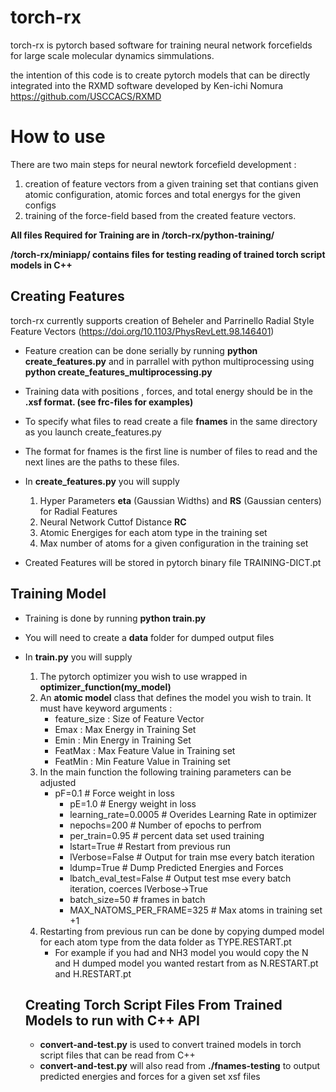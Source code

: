 # torch-rx

torch-rx is pytorch based software for training neural network forcefields for large scale molecular dynamics simmulations. 

the intention of this code is to create pytorch models that can be directly integrated into the RXMD software developed by Ken-ichi Nomura  https://github.com/USCCACS/RXMD


# How to use 
There are two main steps for neural newtork forcefield development :
 1. creation of feature vectors from a given training set that contians given atomic configuration, atomic forces and total energys for the given configs
 2. training of the force-field based from the created feature vectors. 

**All files Required for Training are in /torch-rx/python-training/**

**/torch-rx/miniapp/ contains files for testing reading of trained torch script models in C++**

## Creating Features 

torch-rx currently supports creation of Beheler and Parrinello Radial Style Feature Vectors (https://doi.org/10.1103/PhysRevLett.98.146401) 

- Feature creation can be done serially by running **python create_features.py** and in parrallel with python multiprocessing using **python create_features_multiprocessing.py**

- Training data with positions , forces, and total energy should be in the **.xsf format. (see frc-files for examples)**

- To specify what files to read create a file **fnames** in the same directory as you launch create_features.py

- The format for fnames is the first line is number of files to read and the next lines are the paths to these files.
 
- In **create_features.py** you will supply
     1. Hyper Parameters **eta** (Gaussian Widths) and **RS** (Gaussian centers) for Radial Features
     2. Neural Network Cuttof Distance **RC**
     3. Atomic Energiges for each atom type in the training set 
     4. Max number of atoms for a given configuration in the training set
     
- Created Features will be stored in pytorch binary file TRAINING-DICT.pt  

## Training Model 

- Training is done by running  **python train.py**
- You will need to create a **data** folder for dumped output files
- In **train.py** you will supply 
  1. The pytorch optimizer you wish to use wrapped in **optimizer_function(my_model)** 
  2. An **atomic model** class that defines the model you wish to train. It must have keyword arguments :
      - feature_size : Size of Feature Vector
      - Emax : Max Energy in Training Set
      - Emin : Min Energy in Training Set
      - FeatMax : Max Feature Value in Training set
      - FeatMin : Min Feature Value in Training set
  3. In the main function the following training parameters can be adjusted 
      - pF=0.1 #  Force weight in loss
	    - pE=1.0  #  Energy weight in loss
	    - learning_rate=0.0005 # Overides Learning Rate in optimizer
	    - nepochs=200 # Number of epochs to perfrom
	    - per_train=0.95 # percent data set used training 
	    - lstart=True # Restart from previous run
	    - lVerbose=False # Output for train mse every batch iteration 
	    - ldump=True # Dump Predicted Energies and Forces 
	    - lbatch_eval_test=False # Output test mse every batch iteration, coerces lVerbose->True
	    - batch_size=50 # frames in batch
	    - MAX_NATOMS_PER_FRAME=325 # Max atoms in training set +1 
   4. Restarting from previous run can be done by copying dumped model for each atom type from the data folder as TYPE.RESTART.pt 
        - For example if you had and NH3 model you would copy the N and H dumped model you wanted restart from as N.RESTART.pt and H.RESTART.pt
        
  ## Creating Torch Script Files From Trained Models to run with C++ API
  
  - **convert-and-test.py** is used to convert trained models in torch script files that can be read from C++
  - **convert-and-test.py** will also read from **./fnames-testing** to output predicted energies and forces for a given set xsf files
  
  
  
  
   




 
